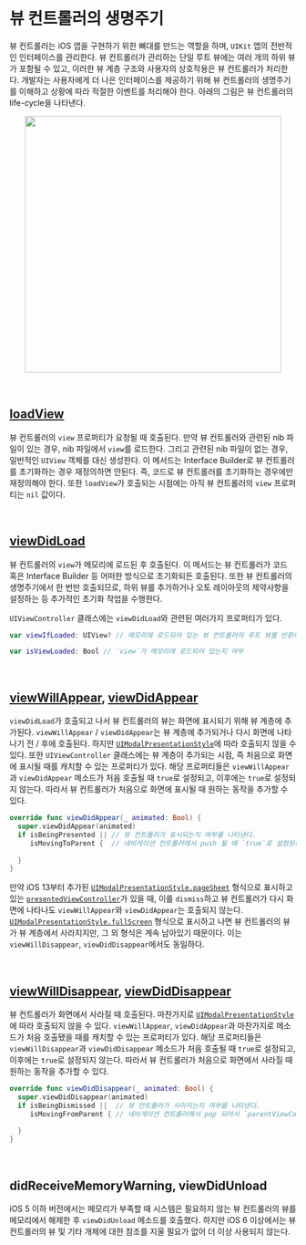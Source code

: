 # 뷰 컨트롤러의 생명주기

뷰 컨트롤러는 iOS 앱을 구현하기 위한 뼈대를 만드는 역할을 하며, `UIKit` 앱의 전반적인 인터페이스를 관리한다. 뷰 컨트롤러가 관리하는 단일 루트 뷰에는 여러 개의 하위 뷰가 포함될 수 있고, 이러한 뷰 계층 구조와 사용자의 상호작용은 뷰 컨트롤러가 처리한다. 개발자는 사용자에게 더 나은 인터페이스를 제공하기 위해 뷰 컨트롤러의 생명주기를 이해하고 상황에 따라 적절한 이벤트를 처리해야 한다. 아래의 그림은 뷰 컨트롤러의 life-cycle을 나타낸다.

<p align="center">
<img src="https://user-images.githubusercontent.com/61190690/170872970-2aeb0f92-b9b0-4478-ad8f-48fb229fd74c.png" height="450">
</p>

&nbsp;
## [loadView](https://developer.apple.com/documentation/uikit/uiviewcontroller/1621454-loadview)

뷰 컨트롤러의 `view` 프로퍼티가 요청될 때 호출된다. 만약 뷰 컨트롤러와 관련된 nib 파일이 있는 경우, nib 파일에서 `view`를 로드한다. 그리고 관련된 nib 파일이 없는 경우, 일반적인 `UIView` 객체를 대신 생성한다. 이 메서드는 Interface Builder로 뷰 컨트롤러를 초기화하는 경우 재정의하면 안된다. 즉, 코드로 뷰 컨트롤러를 초기화하는 경우에만 재정의해야 한다. 또한 `loadView`가 호출되는 시점에는 아직 뷰 컨트롤러의 `view` 프로퍼티는 `nil` 값이다.

&nbsp;
## [viewDidLoad](https://developer.apple.com/documentation/uikit/uiviewcontroller/1621495-viewdidload)

뷰 컨트롤러의 `view`가 메모리에 로드된 후 호출된다. 이 메서드는 뷰 컨트롤러가 코드 혹은 Interface Builder 등 어떠한 방식으로 초기화되든 호출된다. 또한 뷰 컨트롤러의 생명주기에서 한 번만 호출되므로, 하위 뷰를 추가하거나 오토 레이아웃의 제약사항을 설정하는 등 추가적인 초기화 작업을 수행한다.

`UIViewController` 클래스에는 `viewDidLoad`와 관련된 여러가지 프로퍼티가 있다. 

```swift
var viewIfLoaded: UIView? // 메모리에 로드되어 있는 뷰 컨트롤러의 루트 뷰를 반환하고, 아직 로드되지 않은 경우 nil

var isViewLoaded: Bool // `view`가 메모리에 로드되어 있는지 여부
```

&nbsp;
## [viewWillAppear](https://developer.apple.com/documentation/uikit/uiviewcontroller/1621510-viewwillappear), [viewDidAppear](https://developer.apple.com/documentation/uikit/uiviewcontroller/1621423-viewdidappear)

`viewDidLoad`가 호출되고 나서 뷰 컨트롤러의 뷰는 화면에 표시되기 위해 뷰 계층에 추가된다. `viewWillAppear` / `viewDidAppear`는 뷰 계층에 추가되거나 다시 화면에 나타나기 전 / 후에 호출된다. 하지만 [`UIModalPresentationStyle`](./uimodalpresentationstyle.md)에 따라 호출되지 않을 수 있다. 또한 `UIViewController` 클래스에는 뷰 계층이 추가되는 시점, 즉 처음으로 화면에 표시될 때를 캐치할 수 있는 프로퍼티가 있다. 해당 프로퍼티들은 `viewWillAppear`과 `viewDidAppear` 메소드가 처음 호출될 때 `true`로 설정되고, 이후에는 `true`로 설정되지 않는다. 따라서 뷰 컨트롤러가 처음으로 화면에 표시될 때 원하는 동작을 추가할 수 있다.

```swift
override func viewDidAppear(_ animated: Bool) {
  super.viewDidAppear(animated)
  if isBeingPresented || // 뷰 컨트롤러가 표시되는지 여부를 나타낸다.
     isMovingToParent {  // 네비게이션 컨트롤러에서 push 될 때 `true`로 설정된다.
    
  }
}
```

만약 iOS 13부터 추가된 [`UIModalPresentationStyle.pageSheet`](./uimodalpresentationstyle.md/#pagesheet) 형식으로 표시하고 있는 [`presentedViewController`](./presenting%2C%20presented.md)가 있을 때, 이를 `dismiss`하고 뷰 컨트롤러가 다시 화면에 나타나도 `viewWillAppear`와 `viewDidAppear`는 호출되지 않는다. [`UIModalPresentationStyle.fullScreen`](./uimodalpresentationstyle.md/#fullscreen) 형식으로 표시하고 나면 뷰 컨트롤러의 뷰가 뷰 계층에서 사라지지만, 그 외 형식은 계속 남아있기 때문이다. 이는 `viewWillDisappear`, `viewDidDisappear`에서도 동일하다.

&nbsp;
## [viewWillDisappear](https://developer.apple.com/documentation/uikit/uiviewcontroller/1621485-viewwilldisappear), [viewDidDisappear](https://developer.apple.com/documentation/uikit/uiviewcontroller/1621477-viewdiddisappear)

뷰 컨트롤러가 화면에서 사라질 때 호출된다. 마찬가지로 [`UIModalPresentationStyle`](./uimodalpresentationstyle.md)에 따라 호출되지 않을 수 있다. `viewWillAppear`, `viewDidAppear`과 마찬가지로 메소드가 처음 호출됐을 때를 캐치할 수 있는 프로퍼티가 있다. 해당 프로퍼티들은 `viewWillDisappear`과 `viewDidDisappear` 메소드가 처음 호출될 때 `true`로 설정되고, 이후에는 `true`로 설정되지 않는다. 따라서 뷰 컨트롤러가 처음으로 화면에서 사라질 때 원하는 동작을 추가할 수 있다.

```swift
override func viewDidDisappear(_ animated: Bool) {
  super.viewDidDisappear(animated)
  if isBeingDismissed ||  // 뷰 컨트롤러가 사라지는지 여부를 나타낸다.
     isMovingFromParent { // 네비게이션 컨트롤러에서 pop 되어서 `parentViewController`로 이동할 때 호출된다.
    
  }
}
```

&nbsp;
## didReceiveMemoryWarning, viewDidUnload

iOS 5 이하 버전에서는 메모리가 부족할 때 시스템은 필요하지 않는 뷰 컨트롤러의 뷰를 메모리에서 해제한 후 `viewDidUnload` 메소드를 호출했다. 하지만 iOS 6 이상에서는 뷰 컨트롤러의 뷰 및 기타 개체에 대한 참조를 지울 필요가 없어 더 이상 사용되지 않는다.
